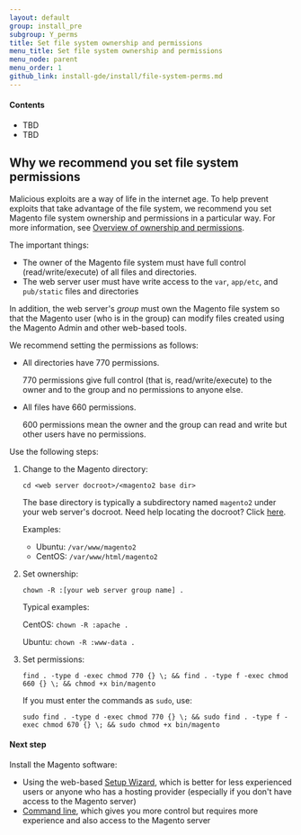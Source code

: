 ```yaml
---
layout: default
group: install_pre
subgroup: Y_perms
title: Set file system ownership and permissions
menu_title: Set file system ownership and permissions
menu_node: parent
menu_order: 1
github_link: install-gde/install/file-system-perms.md
---
```


#### Contents
*	TBD
*	TBD

<h2 id="install-perms-import">Why we recommend you set file system permissions</h2>
Malicious exploits are a way of life in the internet age. To help prevent exploits that take advantage of the file system, we recommend you set Magento file system ownership and permissions in a particular way. For more information, see <a href="{{ site.gdeurl }}install-gde/prereq/apache-user.html#install-update-depend-user-over">Overview of ownership and permissions</a>.

The important things:

*	The owner of the Magento file system must have full control (read/write/execute) of all files and directories.
*	The web server user must have write access to the `var`, `app/etc`, and `pub/static` files and directories

In addition, the web server's *group* must own the Magento file system so that the Magento user (who is in the group) can modify files created using the Magento Admin and other web-based tools.

We recommend setting the permissions as follows:

*	All directories have 770 permissions.

	770 permissions give full control (that is, read/write/execute) to the owner and to the group and no permissions to anyone else.

*	All files have 660 permissions.

	600 permissions mean the owner and the group can read and write but other users have no permissions.

Use the following steps:

1.	Change to the Magento directory:

		cd <web server docroot>/<magento2 base dir>

	The base directory is typically a subdirectory named `magento2` under your web server's docroot. Need help locating the docroot? Click <a href="{{ site.gdeurl }}install-gde/basics/basics_docroot.html">here</a>.

	Examples:

	*	Ubuntu: `/var/www/magento2`
	*	CentOS: `/var/www/html/magento2`

3.	Set ownership:

		chown -R :[your web server group name] .

	Typical examples:

	CentOS: `chown -R :apache .`

	Ubuntu: `chown -R :www-data .`

4.	Set permissions:

		find . -type d -exec chmod 770 {} \; && find . -type f -exec chmod 660 {} \; && chmod +x bin/magento

	If you must enter the commands as `sudo`, use:

		sudo find . -type d -exec chmod 770 {} \; && sudo find . -type f -exec chmod 670 {} \; && sudo chmod +x bin/magento

#### Next step
Install the Magento software:

*	Using the web-based <a href="{{ site.gdeurl }}install-gde/install/web/install-web.html">Setup Wizard</a>, which is better for less experienced users or anyone who has a hosting provider (especially if you don't have access to the Magento server)
*	<a href="{{ site.gdeurl }}install-gde/install/cli/install-cli.html">Command line</a>, which gives you more control but requires more experience and also access to the Magento server

